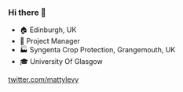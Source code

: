 ### Hi there 👋

- 🏠 Edinburgh, UK
- 👷 Project Manager
- 🏭 Syngenta Crop Protection, Grangemouth, UK
- 🎓 University Of Glasgow
 
 [twitter.com/mattylevy](https://twitter.com/mattylevy)
